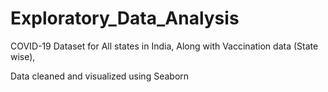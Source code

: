 # Exploratory_Data_Analysis

COVID-19 Dataset for All states in India,
Along with Vaccination data (State wise),

Data cleaned and visualized using Seaborn

